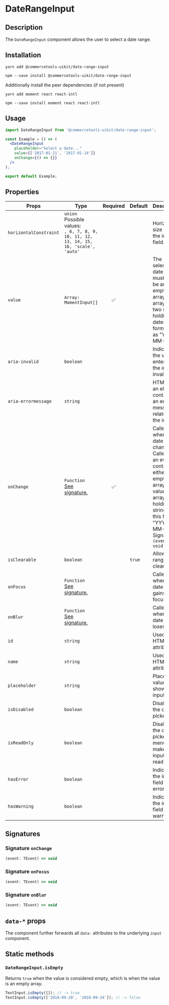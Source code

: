 <!-- THIS IS AN AUTOGENERATED FILE. DO NOT EDIT THIS FILE DIRECTLY. -->
<!-- This file is created by the `yarn generate-readme` script. -->

# DateRangeInput

## Description

The `DateRangeInput` component allows the user to select a date range.

## Installation

```
yarn add @commercetools-uikit/date-range-input
```

```
npm --save install @commercetools-uikit/date-range-input
```

Additionally install the peer dependencies (if not present)

```
yarn add moment react react-intl
```

```
npm --save install moment react react-intl
```

## Usage

```jsx
import DateRangeInput from '@commercetools-uikit/date-range-input';

const Example = () => (
  <DateRangeInput
    placeholder="Select a date..."
    value={['2017-01-11', '2017-01-14']}
    onChange={() => {}}
  />
);

export default Example;
```

## Properties

| Props                  | Type                                                                                         | Required | Default | Description                                                                                                                                                                                                   |
| ---------------------- | -------------------------------------------------------------------------------------------- | :------: | ------- | ------------------------------------------------------------------------------------------------------------------------------------------------------------------------------------------------------------- |
| `horizontalConstraint` | `union`<br/>Possible values:<br/>`, 6, 7, 8, 9, 10, 11, 12, 13, 14, 15, 16, 'scale', 'auto'` |          |         | Horizontal size limit of the input field.                                                                                                                                                                     |
| `value`                | `Array: MomentInput[]`                                                                       |    ✅    |         | The selected date range, must either be an empty array or an array of two strings holding dates formatted as "YYYY-MM-DD".                                                                                    |
| `aria-invalid`         | `boolean`                                                                                    |          |         | Indicate if the value entered in the input is invalid.                                                                                                                                                        |
| `aria-errormessage`    | `string`                                                                                     |          |         | HTML ID of an element containing an error message related to the input.                                                                                                                                       |
| `onChange`             | `Function`<br/>[See signature.](#signature-onChange)                                         |    ✅    |         | Called when the date range changes. Called with an event containing either an empty array (no value) or an array holding two string in this format: "YYYY-MM-DD".&#xA;<br />&#xA;Signature: `(event) => void` |
| `isClearable`          | `boolean`                                                                                    |          | `true`  | Allows the range to be cleared                                                                                                                                                                                |
| `onFocus`              | `Function`<br/>[See signature.](#signature-onFocus)                                          |          |         | Called when the date input gains focus.                                                                                                                                                                       |
| `onBlur`               | `Function`<br/>[See signature.](#signature-onBlur)                                           |          |         | Called when the date input loses focus.                                                                                                                                                                       |
| `id`                   | `string`                                                                                     |          |         | Used as the HTML `id` attribute.                                                                                                                                                                              |
| `name`                 | `string`                                                                                     |          |         | Used as the HTML `name` attribute.                                                                                                                                                                            |
| `placeholder`          | `string`                                                                                     |          |         | Placeholder value to show in the input field                                                                                                                                                                  |
| `isDisabled`           | `boolean`                                                                                    |          |         | Disables the date picker                                                                                                                                                                                      |
| `isReadOnly`           | `boolean`                                                                                    |          |         | Disables the date picker menu and makes input field read-only                                                                                                                                                 |
| `hasError`             | `boolean`                                                                                    |          |         | Indicates the input field has an error                                                                                                                                                                        |
| `hasWarning`           | `boolean`                                                                                    |          |         | Indicates the input field has warning                                                                                                                                                                         |

## Signatures

### Signature `onChange`

```ts
(event: TEvent) => void
```

### Signature `onFocus`

```ts
(event: TEvent) => void
```

### Signature `onBlur`

```ts
(event: TEvent) => void
```

## `data-*` props

The component further forwards all `data-` attributes to the underlying `input` component.

## Static methods

### `DateRangeInput.isEmpty`

Returns `true` when the value is considered empty, which is when the value is an empty array.

```js
TextInput.isEmpty([]); // -> true
TextInput.isEmpty(['2018-09-20', '2018-09-24']); // -> false
```
